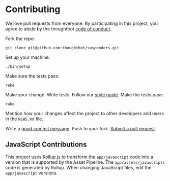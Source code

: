# Contributing

We love pull requests from everyone. By participating in this project, you
agree to abide by the thoughtbot [code of conduct].

[code of conduct]: https://thoughtbot.com/open-source-code-of-conduct

Fork the repo:

    git clone git@github.com:thoughtbot/suspenders.git

Set up your machine:

    ./bin/setup

Make sure the tests pass:

    rake

Make your change. Write tests. Follow our [style guide][style]. Make the tests
pass:

[style]: https://github.com/thoughtbot/guides/tree/master/style

    rake

Mention how your changes affect the project to other developers and users in the
`NEWS.md` file.

Write a [good commit message][commit]. Push to your fork. [Submit a pull
request][pr].

[commit]: http://tbaggery.com/2008/04/19/a-note-about-git-commit-messages.html
[pr]: https://github.com/thoughtbot/suspenders/compare/

## JavaScript Contributions

This project uses [Rollup.js][] to transform the `app/javascript` code into a
version that is supported by the Asset Pipeline. The `app/assets/javascripts`
code is generated by Rollup. When changing JavaScript files, edit the
`app/javascript` versions.

[Rollup.js]: http://rollupjs.org/guide/en/
